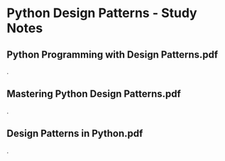 # Python Design Patterns - Study Notes

## Python Programming with Design Patterns.pdf

.

## Mastering Python Design Patterns.pdf

.

## Design Patterns in Python.pdf

.
